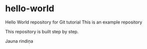 # hello-world

Hello World repository for Git tutorial
This is an example repository

This repository is built step by step.

Jauna rindiņa
